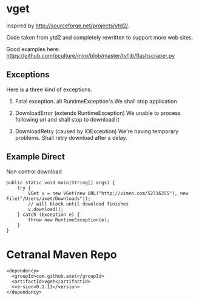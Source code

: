 # vget

Inspired by http://sourceforge.net/projects/ytd2/.

Code taken from ytd2 and completely rewritten to support more web sites.

Good examples here:
  https://github.com/pculture/miro/blob/master/tv/lib/flashscraper.py

## Exceptions

Here is a three kind of exceptions.

1) Fatal exception. all RuntimeException's
  We shall stop application

2) DownloadError (extends RuntimeException)
  We unable to process following url and shall stop to download it
  
3) DownloadRetry (caused by IOException)
  We're having temporary problems. Shall retry download after a delay.

## Example Direct

Non control download

    public static void main(String[] args) {
        try {
            VGet v = new VGet(new URL("http://vimeo.com/52716355"), new File("/Users/axet/Downloads"));
            // will block until download finishes
            v.download();
        } catch (Exception e) {
            throw new RuntimeException(e);
        }
    }

# Cetranal Maven Repo

    <dependency>
      <groupId>com.github.axet</groupId>
      <artifactId>vget</artifactId>
      <version>0.1.13</version>
    </dependency>
